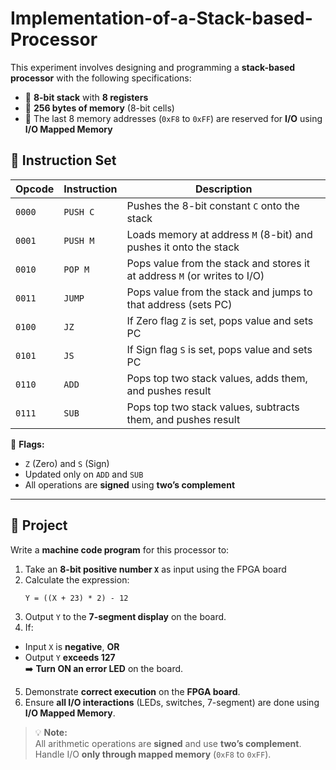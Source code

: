 # Implementation-of-a-Stack-based-Processor

This experiment involves designing and programming a **stack-based processor** with the following specifications:

- 🧮 **8-bit stack** with **8 registers**
- 💾 **256 bytes of memory** (8-bit cells)
- 🔌 The last 8 memory addresses (`0xF8` to `0xFF`) are reserved for **I/O** using **I/O Mapped Memory**

## 📜 Instruction Set

| Opcode | Instruction | Description |
|--------|-------------|-------------|
| `0000` | `PUSH C`    | Pushes the 8-bit constant `C` onto the stack |
| `0001` | `PUSH M`    | Loads memory at address `M` (8-bit) and pushes it onto the stack |
| `0010` | `POP M`     | Pops value from the stack and stores it at address `M` (or writes to I/O) |
| `0011` | `JUMP`      | Pops value from the stack and jumps to that address (sets PC) |
| `0100` | `JZ`        | If Zero flag `Z` is set, pops value and sets PC |
| `0101` | `JS`        | If Sign flag `S` is set, pops value and sets PC |
| `0110` | `ADD`       | Pops top two stack values, adds them, and pushes result |
| `0111` | `SUB`       | Pops top two stack values, subtracts them, and pushes result |

🧠 **Flags:**
- `Z` (Zero) and `S` (Sign)
- Updated only on `ADD` and `SUB`
- All operations are **signed** using **two’s complement**

---

## 🧩 Project

Write a **machine code program** for this processor to:

1. Take an **8-bit positive number `X`** as input using the FPGA board
2. Calculate the expression:  
   ```text
   Y = ((X + 23) * 2) - 12
3. Output `Y` to the **7-segment display** on the board.
4. If:
  - Input `X` is **negative**, **OR**
  - Output `Y` **exceeds 127**  
  ➡️ **Turn ON an error LED** on the board.
5. Demonstrate **correct execution** on the **FPGA board**.
6. Ensure **all I/O interactions** (LEDs, switches, 7-segment) are done using **I/O Mapped Memory**.

> 💡 **Note:**  
> All arithmetic operations are **signed** and use **two’s complement**.  
> Handle I/O **only through mapped memory** (`0xF8` to `0xFF`).
